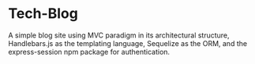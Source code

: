 # Tech-Blog
A simple blog site using MVC paradigm in its architectural structure, Handlebars.js as the templating language, Sequelize as the ORM, and the express-session npm package for authentication.
